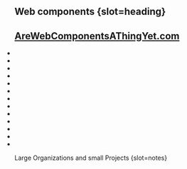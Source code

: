 ## Web components {slot=heading}
## [AreWebComponentsAThingYet.com](https://arewebcomponentsathingyet.com)

<ul class="logo-grid">
  <li><read-icon name="adobe"></read-icon></li>
  <li><read-icon name="apple"></read-icon></li>
  <li><read-icon name="github"></read-icon></li>
  <li><read-icon name="google"></read-icon></li>
  <li><read-icon name="ibm"></read-icon></li>
  <li><read-icon name="microsoft"></read-icon></li>
  <li><read-icon name="reddit"></read-icon></li>
  <li><read-icon name="salesforce"></read-icon></li>
  <li><read-icon name="sap"></read-icon></li>
  <li><read-icon name="scania"></read-icon></li>
  <li><read-icon name="spacex"></read-icon></li>
  <li><read-icon name="wordle"></read-icon></li>
  <li id="youtube"><read-icon name="youtube"></read-icon></li>
</ul>

Large Organizations and small Projects
{slot=notes}

<style>
#slide-body h2 {
  margin: 0;
}
.logo-grid {
  margin-block-start: 1em;
  padding: 0;
}
.logo-grid svg {
  width: 140px;
}
#youtube svg {
  fill: #f00;
}
@media (width <= 500px) {
  #slide-body h2 { {
    line-break: anywhere;
  }
  ul {
    margin-inline: 0;
    padding-inline: 0;
  }
}
</style>
